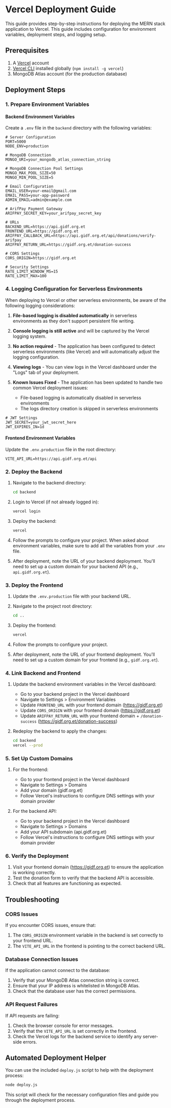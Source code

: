 # Vercel Deployment Guide

This guide provides step-by-step instructions for deploying the MERN stack application to Vercel. This guide includes configuration for environment variables, deployment steps, and logging setup.

## Prerequisites

1. A [Vercel](https://vercel.com) account
2. [Vercel CLI](https://vercel.com/docs/cli) installed globally (`npm install -g vercel`)
3. MongoDB Atlas account (for the production database)

## Deployment Steps

### 1. Prepare Environment Variables

#### Backend Environment Variables

Create a `.env` file in the `backend` directory with the following variables:

```
# Server Configuration
PORT=5000
NODE_ENV=production

# MongoDB Connection
MONGO_URI=your_mongodb_atlas_connection_string

# MongoDB Connection Pool Settings
MONGO_MAX_POOL_SIZE=50
MONGO_MIN_POOL_SIZE=5

# Email Configuration
EMAIL_USER=your-email@gmail.com
EMAIL_PASS=your-app-password
ADMIN_EMAIL=admin@example.com

# ArifPay Payment Gateway
ARIFPAY_SECRET_KEY=your_arifpay_secret_key

# URLs
BACKEND_URL=https://api.gidf.org.et
FRONTEND_URL=https://gidf.org.et
ARIFPAY_CALLBACK_URL=https://api.gidf.org.et/api/donations/verify-arifpay
ARIFPAY_RETURN_URL=https://gidf.org.et/donation-success

# CORS Settings
CORS_ORIGIN=https://gidf.org.et

# Security Settings
RATE_LIMIT_WINDOW_MS=15
RATE_LIMIT_MAX=100
```

### 4. Logging Configuration for Serverless Environments

When deploying to Vercel or other serverless environments, be aware of the following logging considerations:

1. **File-based logging is disabled automatically** in serverless environments as they don't support persistent file writing.

2. **Console logging is still active** and will be captured by the Vercel logging system.

3. **No action required** - The application has been configured to detect serverless environments (like Vercel) and will automatically adjust the logging configuration.

4. **Viewing logs** - You can view logs in the Vercel dashboard under the "Logs" tab of your deployment.

5. **Known Issues Fixed** - The application has been updated to handle two common Vercel deployment issues:
   - File-based logging is automatically disabled in serverless environments
   - The logs directory creation is skipped in serverless environments

```
# JWT Settings
JWT_SECRET=your_jwt_secret_here
JWT_EXPIRES_IN=1d
```

#### Frontend Environment Variables

Update the `.env.production` file in the root directory:

```
VITE_API_URL=https://api.gidf.org.et/api
```

### 2. Deploy the Backend

1. Navigate to the backend directory:
   ```bash
   cd backend
   ```

2. Login to Vercel (if not already logged in):
   ```bash
   vercel login
   ```

3. Deploy the backend:
   ```bash
   vercel
   ```

4. Follow the prompts to configure your project. When asked about environment variables, make sure to add all the variables from your `.env` file.

5. After deployment, note the URL of your backend deployment. You'll need to set up a custom domain for your backend API (e.g., `api.gidf.org.et`).

### 3. Deploy the Frontend

1. Update the `.env.production` file with your backend URL.

2. Navigate to the project root directory:
   ```bash
   cd ..
   ```

3. Deploy the frontend:
   ```bash
   vercel
   ```

4. Follow the prompts to configure your project.

5. After deployment, note the URL of your frontend deployment. You'll need to set up a custom domain for your frontend (e.g., `gidf.org.et`).

### 4. Link Backend and Frontend

1. Update the backend environment variables in the Vercel dashboard:
   - Go to your backend project in the Vercel dashboard
   - Navigate to Settings > Environment Variables
   - Update `FRONTEND_URL` with your frontend domain (https://gidf.org.et)
   - Update `CORS_ORIGIN` with your frontend domain (https://gidf.org.et)
   - Update `ARIFPAY_RETURN_URL` with your frontend domain + `/donation-success` (https://gidf.org.et/donation-success)

2. Redeploy the backend to apply the changes:
   ```bash
   cd backend
   vercel --prod
   ```

### 5. Set Up Custom Domains

1. For the frontend:
   - Go to your frontend project in the Vercel dashboard
   - Navigate to Settings > Domains
   - Add your domain (gidf.org.et)
   - Follow Vercel's instructions to configure DNS settings with your domain provider

2. For the backend API:
   - Go to your backend project in the Vercel dashboard
   - Navigate to Settings > Domains
   - Add your API subdomain (api.gidf.org.et)
   - Follow Vercel's instructions to configure DNS settings with your domain provider

### 6. Verify the Deployment

1. Visit your frontend domain (https://gidf.org.et) to ensure the application is working correctly.
2. Test the donation form to verify that the backend API is accessible.
3. Check that all features are functioning as expected.

## Troubleshooting

### CORS Issues

If you encounter CORS issues, ensure that:

1. The `CORS_ORIGIN` environment variable in the backend is set correctly to your frontend URL.
2. The `VITE_API_URL` in the frontend is pointing to the correct backend URL.

### Database Connection Issues

If the application cannot connect to the database:

1. Verify that your MongoDB Atlas connection string is correct.
2. Ensure that your IP address is whitelisted in MongoDB Atlas.
3. Check that the database user has the correct permissions.

### API Request Failures

If API requests are failing:

1. Check the browser console for error messages.
2. Verify that the `VITE_API_URL` is set correctly in the frontend.
3. Check the Vercel logs for the backend service to identify any server-side errors.

## Automated Deployment Helper

You can use the included `deploy.js` script to help with the deployment process:

```bash
node deploy.js
```

This script will check for the necessary configuration files and guide you through the deployment process.